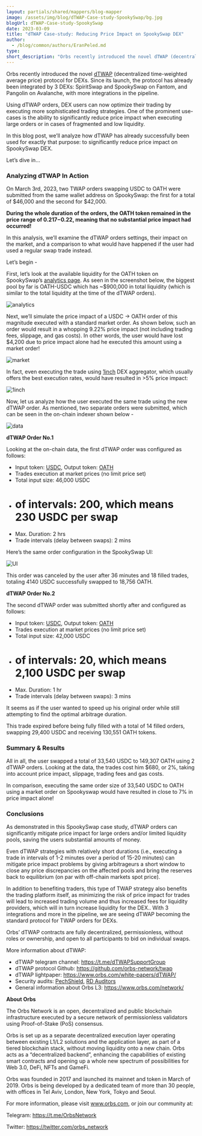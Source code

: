 ```yaml
---
layout: partials/shared/mappers/blog-mapper
image: /assets/img/blog/dTWAP-Case-study-SpookySwap/bg.jpg
blogUrl: dTWAP-Case-study-SpookySwap
date: 2023-03-09
title: "dTWAP Case-study: Reducing Price Impact on SpookySwap DEX"
author:
  - /blog/common/authors/EranPeled.md
type:
short_description: "Orbs recently introduced the novel dTWAP (decentralized time-weighted average price) protocol for DEXs. Using dTWAP orders, DEX users can now optimize their trading by executing more sophisticated trading strategies. One of the prominent use-cases is the ability to significantly reduce price impact when executing large orders or in cases of fragmented and low liquidity. In this blog post, we’ll analyze how dTWAP has already successfully been used for exactly that purpose: to significantly reduce price impact on SpookySwap DEX."
---
```


Orbs recently introduced the novel [dTWAP](https://www.orbs.com/dtwap/) (decentralized time-weighted average price) protocol for DEXs. Since its launch, the protocol has already been integrated by 3 DEXs: SpiritSwap and SpookySwap on Fantom, and Pangolin on Avalanche, with more integrations in the pipeline. 

Using dTWAP orders, DEX users can now optimize their trading by executing more sophisticated trading strategies. One of the prominent use-cases is the ability to significantly reduce price impact when executing large orders or in cases of fragmented and low liquidity.

In this blog post, we’ll analyze how dTWAP has already successfully been used for exactly that purpose: to significantly reduce price impact on SpookySwap DEX.


Let’s dive in…




### Analyzing dTWAP In Action

On March 3rd, 2023, two TWAP orders swapping USDC to OATH were submitted from the same wallet address on SpookySwap: the first for a total of $46,000 and the second for $42,000. 

**During the whole duration of the orders, the OATH token remained in the price range of $0.217-$0.22, meaning that no substantial price impact had occurred!**

In this analysis, we’ll examine the dTWAP orders settings, their impact on the market, and a comparison to what would have happened if the user had used a regular swap trade instead.

Let’s begin - 

First, let’s look at the available liquidity for the OATH token on SpookySwap’s [analytics page](https://info.spooky.fi/#/token/0x21ada0d2ac28c3a5fa3cd2ee30882da8812279b6). As seen in the screenshot below, the biggest pool by far is OATH-USDC which has ~$900,000 in total liquidity (which is similar to the total liquidity at the time of the dTWAP orders).


![analytics](/assets/img/blog/dTWAP-Case-study-SpookySwap/image1.png)



Next, we’ll simulate the price impact of a USDC -> OATH order of this magnitude executed with a standard market order. As shown below, such an order would result in a whopping 9.22% price impact (not including trading fees, slippage, and gas costs). In other words, the user would have lost $4,200 due to price impact alone had he executed this amount using a market order!


![market](/assets/img/blog/dTWAP-Case-study-SpookySwap/image2.png)


In fact, even executing the trade using [1inch](https://app.1inch.io/#/1/simple/swap/USDC/DAI) DEX aggregator, which usually offers the best execution rates, would have resulted in >5% price impact:


![1inch](/assets/img/blog/dTWAP-Case-study-SpookySwap/image3.jpg)



Now, let us analyze how the user executed the same trade using the new dTWAP order. As mentioned, two separate orders were submitted, which can be seen in the on-chain indexer shown below -

![data](/assets/img/blog/dTWAP-Case-study-SpookySwap/image4.png)


**dTWAP Order No.1**

Looking at the on-chain data, the first dTWAP order was configured as follows:

- Input token: [USDC](https://ftmscan.com/token/0x04068da6c83afcfa0e13ba15a6696662335d5b75), Output token: [OATH](https://ftmscan.com/token/0x21ada0d2ac28c3a5fa3cd2ee30882da8812279b6)
- Trades execution at market prices (no limit price set)
- Total input size: 46,000 USDC
- # of intervals: 200, which means 230 USDC per swap
-  Max. Duration: 2 hrs
-  Trade intervals (delay between swaps): 2 mins

Here’s the same order configuration in the SpookySwap UI:

![UI](/assets/img/blog/dTWAP-Case-study-SpookySwap/image5.png)


This order was canceled by the user after 36 minutes and 18 filled trades, totaling 4140 USDC successfully swapped to 18,756 OATH.

**dTWAP Order No.2**

The second dTWAP order was submitted shortly after and configured as follows:

- Input token: [USDC](https://ftmscan.com/token/0x04068da6c83afcfa0e13ba15a6696662335d5b75), Output token: [OATH](https://ftmscan.com/token/0x21ada0d2ac28c3a5fa3cd2ee30882da8812279b6)
- Trades execution at market prices (no limit price set)
- Total input size: 42,000 USDC
- # of intervals: 20, which means 2,100 USDC per swap 
- Max. Duration: 1 hr
- Trade intervals (delay between swaps): 3 mins

It seems as if the user wanted to speed up his original order while still attempting to find the optimal arbitrage duration.

This trade expired before being fully filled with a total of 14 filled orders, swapping 29,400 USDC and receiving 130,551 OATH tokens.


### Summary & Results

All in all, the user swapped a total of 33,540 USDC to 149,307 OATH using 2 dTWAP orders. Looking at the data, the trades cost him $680, or 2%, taking into account price impact, slippage, trading fees and gas costs.

In comparison, executing the same order size of 33,540 USDC to OATH using a market order on Spookyswap would have resulted in close to 7% in price impact alone! 


### Conclusions

As demonstrated in this SpookySwap case study, dTWAP orders can  significantly mitigate price impact for large orders and/or limited liquidity pools, saving the users substantial amounts of money.

Even dTWAP strategies with relatively short durations (i.e., executing a trade in intervals of 1-2 minutes over a period of 15-20 minutes) can mitigate price impact problems by giving arbitrageurs a short window to close any price discrepancies on the affected pools and bring the reserves back to equilibrium (on par with off-chain markets spot price). 

In addition to benefiting traders, this type of TWAP strategy also benefits the trading platform itself, as minimizing the risk of price impact for trades will lead to increased trading volume and thus increased fees for liquidity providers, which will in turn increase liquidity for the DEX.. With 3 integrations and more in the pipeline, we are seeing dTWAP becoming the standard protocol for TWAP orders for DEXs.

Orbs’ dTWAP contracts are fully decentralized, permissionless, without roles or ownership, and open to all participants to bid on individual swaps.

More information about dTWAP:
- dTWAP telegram channel: https://t.me/dTWAPSupportGroup
- dTWAP protocol Github: https://github.com/orbs-network/twap
- dTWAP lightpaper: https://www.orbs.com/white-papers/dTWAP/
- Security audits: [PechShield](https://drive.google.com/file/d/1xUZN5RrNvszaPDJuJjfeG3ig14Vo2aaE/view?usp=sharing), [RD Auditors](https://drive.google.com/file/d/1ASt3_mWwtQ0IfKqBHebnj_KGJWntaNJs/view?usp=sharing)
- General information about Orbs L3: https://www.orbs.com/network/ 


<div class='line-separator'> </div>


**About Orbs**

The Orbs Network is an open, decentralized and public blockchain infrastructure executed by a secure network of permissionless validators using Proof-of-Stake (PoS) consensus. 

Orbs is set up as a separate decentralized execution layer operating between existing L1/L2 solutions and the application layer, as part of a tiered blockchain stack, without moving liquidity onto a new chain. Orbs acts as a “decentralized backend”, enhancing the capabilities of existing smart contracts and opening up a whole new spectrum of possibilities for Web 3.0, DeFi, NFTs and GameFi. 

Orbs was founded in 2017 and launched its mainnet and token in March of 2019. Orbs is being developed by a dedicated team of more than 30 people, with offices in Tel Aviv, London, New York, Tokyo and Seoul. 

For more information, please visit www.orbs.com, or join our community at: 

Telegram: https://t.me/OrbsNetwork 

Twitter: https://twitter.com/orbs_network 
